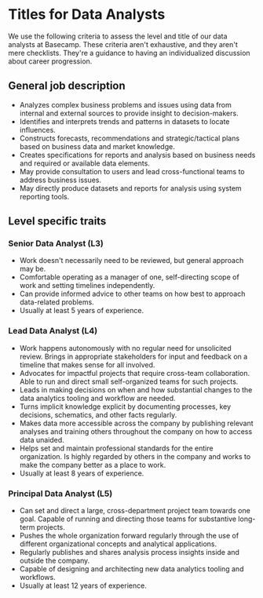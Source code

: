 # Titles for Data Analysts

We use the following criteria to assess the level and title of our data analysts at Basecamp. These criteria aren't exhaustive, and they aren't mere checklists. They're a guidance to having an individualized discussion about career progression.

## General job description
- Analyzes complex business problems and issues using data from internal and external sources to provide insight to decision-makers.
- Identifies and interprets trends and patterns in datasets to locate influences.
- Constructs forecasts, recommendations and strategic/tactical plans based on business data and market knowledge.
- Creates specifications for reports and analysis based on business needs and required or available data elements.
- May provide consultation to users and lead cross-functional teams to address business issues.
- May directly produce datasets and reports for analysis using system reporting tools.

## Level specific traits
### Senior Data Analyst (L3)
- Work doesn't necessarily need to be reviewed, but general approach may be.
- Comfortable operating as a manager of one, self-directing scope of work and setting timelines independently.
- Can provide informed advice to other teams on how best to approach data-related problems.
- Usually at least 5 years of experience.

### Lead Data Analyst (L4)
- Work happens autonomously with no regular need for unsolicited review. Brings in appropriate stakeholders for input and feedback on a timeline that makes sense for all involved.
- Advocates for impactful projects that require cross-team collaboration. Able to run and direct small self-organized teams for such projects.
- Leads in making decisions on when and how substantial changes to the data analytics tooling and workflow are needed.
- Turns implicit knowledge explicit by documenting processes, key decisions, schematics, and other facts regularly.
- Makes data more accessible across the company by publishing relevant analyses and training others throughout the company on how to access data unaided.
- Helps set and maintain professional standards for the entire organization. Is highly regarded by others in the company and works to make the company better as a place to work.
- Usually at least 8 years of experience.

### Principal Data Analyst (L5)
- Can set and direct a large, cross-department project team towards one goal. Capable of running and directing those teams for substantive long-term projects.
- Pushes the whole organization forward regularly through the use of different organizational concepts and analytical applications.
- Regularly publishes and shares analysis process insights inside and outside the company.
- Capable of designing and architecting new data analytics tooling and workflows.
- Usually at least 12 years of experience.
